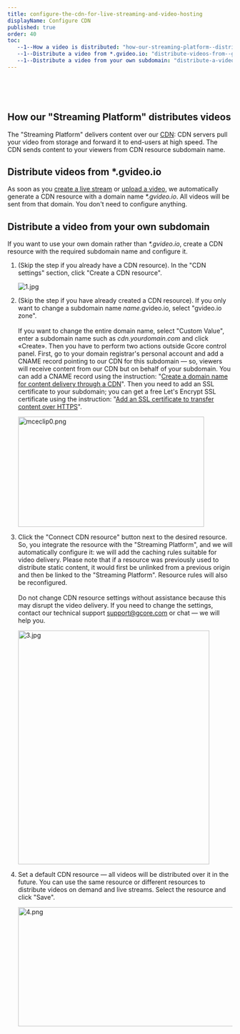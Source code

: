 ```yaml
---
title: configure-the-cdn-for-live-streaming-and-video-hosting
displayName: Configure CDN
published: true
order: 40
toc:
   --1--How a video is distributed: "how-our-streaming-platform--distributes-videos"
   --1--Distribute a video from *.gvideo.io: "distribute-videos-from--gvideo-io"
   --1--Distribute a video from your own subdomain: "distribute-a-video-from-your-own-subdomain"
---
```

   
  
 

How our "Streaming Platform" distributes videos
-----------------------------------------------

The "Streaming Platform" delivers content over our [CDN](https://gcore.com/cdn/): CDN servers pull your video from storage and forward it to end-users at high speed. The CDN sends content to your viewers from CDN resource subdomain name.

Distribute videos from \*.gvideo.io 
------------------------------------

As soon as you [create a live stream](https://gcore.com/support/articles/5307972492945/) or [upload a video](https://gcore.com/support/articles/5485665300369/), we automatically generate a CDN resource with a domain name _\*.gvideo.io_. All videos will be sent from that domain. You don't need to configure anything.

Distribute a video from your own subdomain 
-------------------------------------------

If you want to use your own domain rather than _\*.gvideo.io_, create a CDN resource with the required subdomain name and configure it. 

1.  (Skip the step if you already have a CDN resource). In the "CDN settings" section, click "Create a CDN resource".  
      
    <img src="https://support.gcore.com/hc/article_attachments/5499305980177/1.jpg" alt="1.jpg">
2.  (Skip the step if you have already created a CDN resource). If you only want to change a subdomain name _name_.gvideo.io, select "gvideo.io zone".    
       
    If you want to change the entire domain name, select "Custom Value", enter a subdomain name such as _cdn.yourdomain.com_ and click «Create». Then you have to perform two actions outside Gcore control panel. First, go to your domain registrar's personal account and add a CNAME record pointing to our CDN for this subdomain — so, viewers will receive content from our CDN but on behalf of your subdomain. You can add a CNAME record using the instruction: "[Create a domain name for content delivery through a CDN](https://gcore.com/support/articles/213969769/)". Then you need to add an SSL certificate to your subdomain; you can get a free Let's Encrypt SSL certificate using the instruction: "[Add an SSL certificate to transfer content over HTTPS](https://gcore.com/support/articles/213970109/#h_06869840-3861-4117-8743-b92f968308b7)".  
      
    <img src="https://support.gcore.com/hc/article_attachments/5543783671185/mceclip0.png" alt="mceclip0.png" width="416" height="247">
3.  Click the "Connect CDN resource" button next to the desired resource. So, you integrate the resource with the "Streaming Platform", and we will automatically configure it: we will add the caching rules suitable for video delivery. Please note that if a resource was previously used to distribute static content, it would first be unlinked from a previous origin and then be linked to the "Streaming Platform". Resource rules will also be reconfigured.    
       
    Do not change CDN resource settings without assistance because this may disrupt the video delivery. If you need to change the settings, contact our technical support [support@gcore.com](mailto:support@gcore.com) or chat — we will help you.  
      
    <img src="https://support.gcore.com/hc/article_attachments/5499355015953/3.jpg" alt="3.jpg" width="428" height="524">
4.  Set a default CDN resource — all videos will be distributed over it in the future. You can use the same resource or different resources to distribute videos on demand and live streams. Select the resource and click "Save".  
      
    <img src="https://support.gcore.com/hc/article_attachments/5499350771985/4.png" alt="4.png" width="503" height="267">